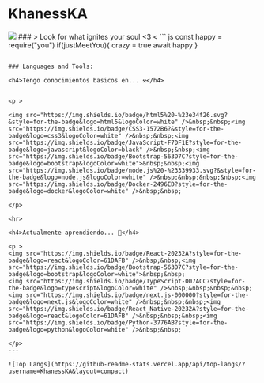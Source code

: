 # KhanessKA
<img src="https://discord.c99.nl/widget/theme-4/898444313049042974.png" />
### > Look for what ignites your soul <3 <
``` js
const happy = require("you")
if(justMeetYou){
crazy = true
await happy
}

```

### Languages and Tools:

<h4>Tengo conocimientos basicos en... ⚒</h4>


<p >

<img src="https://img.shields.io/badge/html5%20-%23e34f26.svg?&style=for-the-badge&logo=html5&logoColor=white" />&nbsp;&nbsp;<img src="https://img.shields.io/badge/CSS3-1572B6?&style=for-the-badge&logo=css3&logoColor=white" />&nbsp;&nbsp;<img src="https://img.shields.io/badge/JavaScript-F7DF1E?style=for-the-badge&logo=javascript&logoColor=black" />&nbsp;&nbsp;<img src="https://img.shields.io/badge/Bootstrap-563D7C?style=for-the-badge&logo=bootstrap&logoColor=white">&nbsp;&nbsp;<img src="https://img.shields.io/badge/node.js%20-%23339933.svg?&style=for-the-badge&logo=node.js&logoColor=white" />&nbsp;&nbsp;&nbsp;&nbsp;<img src="https://img.shields.io/badge/Docker-2496ED?style=for-the-badge&logo=docker&logoColor=white" />&nbsp;&nbsp;

</p>

<hr>

<h4>Actualmente aprendiendo... 🌱</h4>

<p >
<img src="https://img.shields.io/badge/React-20232A?style=for-the-badge&logo=react&logoColor=61DAFB" />&nbsp;&nbsp;<img src="https://img.shields.io/badge/Bootstrap-563D7C?style=for-the-badge&logo=bootstrap&logoColor=white">&nbsp;&nbsp;
<img src="https://img.shields.io/badge/TypeScript-007ACC?style=for-the-badge&logo=typescript&logoColor=white" />&nbsp;&nbsp;&nbsp;&nbsp;<img src="https://img.shields.io/badge/next.js-000000?style=for-the-badge&logo=next.js&logoColor=white" />&nbsp;&nbsp;&nbsp;<img src="https://img.shields.io/badge/React_Native-20232A?style=for-the-badge&logo=react&logoColor=61DAFB" />&nbsp;&nbsp;&nbsp;<img src="https://img.shields.io/badge/Python-3776AB?style=for-the-badge&logo=python&logoColor=white" />&nbsp;&nbsp;

</p>
---

![Top Langs](https://github-readme-stats.vercel.app/api/top-langs/?username=KhanessKA&layout=compact)


